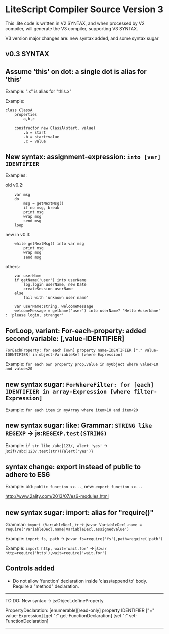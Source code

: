 LiteScript Compiler Source Version 3
===

This .lite code is written in V2 SYNTAX, and when processed by V2 compiler,
will generate the V3 compiler, supporting V3 SYNTAX.

V3 version major changes are: new syntax added, and some syntax sugar

v0.3 SYNTAX
-----------

## Assume 'this' on dot: a single dot is alias for 'this'

Example: ".x" is alias for "this.x" 

Example:
    
    class ClassA
        properties
            a,b,c

        constructor new ClassA(start, value) 
            .a = start
            .b = start+value
            .c = value


## New syntax: assignment-expression: `into [var] IDENTIFIER` 

Examples: 

old v0.2:

        var msg
        do
            msg = getNextMsg()
            if no msg, break
            print msg
            wrap msg
            send msg
        loop

new in v0.3:

        while getNextMsg() into var msg
            print msg
            wrap msg
            send msg

others:

        var userName
        if getName('user') into userName
            log.login userName, new Date
            createSession userName
        else
            fail with 'unknown user name'

        var userName:string, welcomeMessage
        welcomeMessage = getName('user') into userName? 'Hello #userName' : 'please login, stranger'


## ForLoop, variant: For-each-property: added second variable: [,value-IDENTIFIER] 

`ForEachProperty: for each [own] property name-IDENTIFIER ["," value-IDENTIFIER] in object-VariableRef [where Expression]`

Example: `for each own property prop,value in myObject where value>10 and value<20`


## new syntax sugar: `ForWhereFilter: for [each] IDENTIFIER in array-Expression [where filter-Expression]` 

Example: `for each item in myArray where item>10 and item<20`


## new syntax sugar: **like**: Grammar: `STRING like REGEXP` -> js:`REGEXP.test(STRING)`

Example: `if str like /abc|123/, alert 'yes'` ->  js:`if(/abc|123/.test(str)){alert('yes')}`

## syntax change: **export** instead of **public** to adhere to ES6 

Example: old: `public function xx...`, new: `export function xx...`

http://www.2ality.com/2013/07/es6-modules.html


## new syntax sugar: **import**: alias for "require()"

Grammar: `import (VariableDecl,)+` -> js:`var VariableDecl.name = require('VariableDecl.name|VariableDecl.assignedValue')`

Example: `import fs, path` ->  js:`var fs=require('fs'),path=require('path')`

Example: `import http, wait='wait.for'` ->  js:`var http=require('http'),wait=require('wait.for')`


Controls added
--------------

* Do not allow 'function' declaration inside 'class/append to' body. Require a "method" declaration.


------
TO DO: New syntax -> js:Object.defineProperty

PropertyDeclaration:
    [enumerable][read-only] property IDENTIFIER ["=" value-Expression]
                [get ":" get-FunctionDeclaration]
                [set ":" set-FunctionDeclaration]

---



